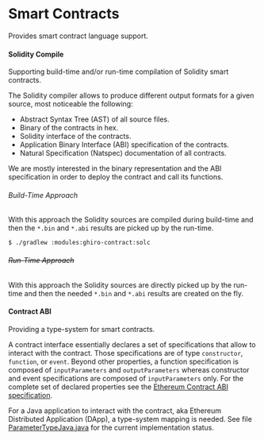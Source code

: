 # Smart Contracts
Provides smart contract language support.

#### Solidity Compile
Supporting build-time and/or run-time compilation of Solidity smart contracts.

The Solidity compiler allows to produce different output formats for a given source, most noticeable the following:
* Abstract Syntax Tree (AST) of all source files.
* Binary of the contracts in hex.
* Solidity interface of the contracts.
* Application Binary Interface (ABI) specification of the contracts.
* Natural Specification (Natspec) documentation of all contracts.

We are mostly interested in the binary representation and the ABI specification in order to deploy the contract and call
its functions.

###### Build-Time Approach
With this approach the Solidity sources are compiled during build-time and then the `*.bin` and `*.abi` results are picked up by
the run-time.
````
$ ./gradlew :modules:ghiro-contract:solc
````
###### ~~Run-Time Approach~~
With this approach the Solidity sources are directly picked up by the run-time and then the needed `*.bin` and `*.abi` results
are created on the fly.

#### Contract ABI
Providing a type-system for smart contracts.

A contract interface essentially declares a set of specifications that allow to interact with the contract. Those
specifications are of type `constructor`, `function`, or `event`. Beyond other properties, a function specification is composed
of `inputParameters` and `outputParameters` whereas constructor and event specifications are composed of `inputParameters` only.
For the complete set of declared properties see the [Ethereum Contract ABI specification](https://github.com/ethereum/wiki/blob/master/Ethereum-Contract-ABI.md).

For a Java application to interact with the contract, aka Ethereum Distributed Application (DApp), a type-system mapping
is needed. See file [ParameterTypeJava.java](./src/main/java/com/softwareag/tom/contract/abi/util/ParameterTypeJava.java) for the current implementation status.